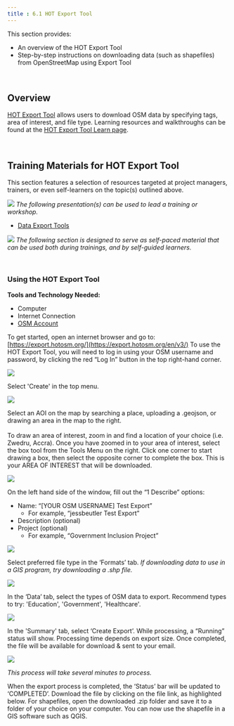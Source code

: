 ```yaml
---
title : 6.1 HOT Export Tool
---
```


This section provides:  

*   An overview of the HOT Export Tool
*   Step-by-step instructions on downloading data (such as shapefiles) from OpenStreetMap using Export Tool

<br>

## Overview
[HOT Export Tool](https://export.hotosm.org/en/v3/) allows users to download OSM data by specifying tags, area of interest, and file type. Learning resources and walkthroughs can be found at the [HOT Export Tool Learn page](https://export.hotosm.org/en/v3/learn). 

<br>

## Training Materials for HOT Export Tool
This section features a selection of resources targeted at project managers, trainers, or even self-learners on the topic(s) outlined above.

![](/images/training_presentations_wide.PNG)
*The following presentation(s) can be used to lead a training or workshop.*

* [Data Export Tools](https://docs.google.com/presentation/d/1RyHYVPZU5d4xJ1cpWga4QRdfohpEs-t9ylJ_HTJ7wm8/edit#slide=id.g51e1e04424_0_238) <br>

![](/images/learning_icon_wide.PNG)
*The following section is designed to serve as self-paced material that can be used both during trainings, and by self-guided learners.*

<br>

### Using the HOT Export Tool

**Tools and Technology Needed:**

* Computer
* Internet Connection
* [OSM Account](https://hotosm.github.io/toolbox/pages/core-technology/2.1.1-opening-osm-accounts/)

To get started, open an internet browser and go to: [https://export.hotosm.org/](https://export.hotosm.org/en/v3/) To use the HOT Export Tool, you will need to log in using your OSM username and password, by clicking the red “Log In” button in the top right-hand corner. 

![](/images/data-export/HOTExport1.gif)

Select 'Create' in the top menu. 

![](/images/data-export/HOTExport2.gif)

Select an AOI on the map by searching a place, uploading a .geojson, or drawing an area in the map to the right. 
<br><br>
To draw an area of interest, zoom in and find a location of your choice (i.e. Zwedru, Accra). Once you have zoomed in to your area of interest, select the box tool from the Tools Menu on the right. Click one corner to start drawing a box, then select the opposite corner to complete the box. This is your AREA OF INTEREST that will be downloaded. 

![](/images/data-export/HOTExport4.gif)

On the left hand side of the window, fill out the “1 Describe” options:

*   Name: “[YOUR OSM USERNAME] Test Export”
    *   For example, “jessbeutler Test Export”
*   Description (optional)
   *   Project (optional)
        *   For example, “Government Inclusion Project”

![](/images/data-export/HOTExport6.gif)

Select preferred file type in the ‘Formats’ tab. *If downloading data to use in a GIS program, try downloading a .shp file.*

![](/images/data-export/HOTExport7.gif)

In the ‘Data’ tab, select the types of OSM data to export. Recommend types to try: 'Education', 'Government', 'Healthcare'. 

![](/images/data-export/HOTExport8.gif)

In the 'Summary' tab, select ‘Create Export’. While processing, a “Running” status will show. Processing time depends on export size. Once completed, the file will be available for download & sent to your email.

![](/images/data-export/HOTExport9.gif)

*This process will take several minutes to process.*

When the export process is completed, the ‘Status’ bar will be updated to ‘COMPLETED’. Download the file by clicking on the file link, as highlighted below. For shapefiles, open the downloaded .zip folder and save it to a folder of your choice on your computer. You can now use the shapefile in a GIS software such as QGIS.

